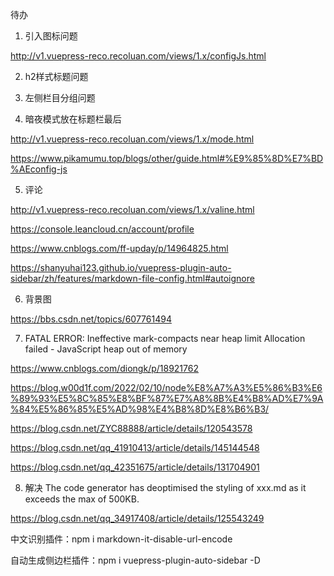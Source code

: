 

待办

1. 引入图标问题

http://v1.vuepress-reco.recoluan.com/views/1.x/configJs.html

2. h2样式标题问题

3. 左侧栏目分组问题

4. 暗夜模式放在标题栏最后

http://v1.vuepress-reco.recoluan.com/views/1.x/mode.html

https://www.pikamumu.top/blogs/other/guide.html#%E9%85%8D%E7%BD%AEconfig-js

5. 评论

http://v1.vuepress-reco.recoluan.com/views/1.x/valine.html

https://console.leancloud.cn/account/profile

https://www.cnblogs.com/ff-upday/p/14964825.html

https://shanyuhai123.github.io/vuepress-plugin-auto-sidebar/zh/features/markdown-file-config.html#autoignore

6. 背景图

https://bbs.csdn.net/topics/607761494

7. FATAL ERROR: Ineffective mark-compacts near heap limit Allocation failed - JavaScript heap out of memory

https://www.cnblogs.com/diongk/p/18921762

https://blog.w00d1f.com/2022/02/10/node%E8%A7%A3%E5%86%B3%E6%89%93%E5%8C%85%E8%BF%87%E7%A8%8B%E4%B8%AD%E7%9A%84%E5%86%85%E5%AD%98%E4%B8%8D%E8%B6%B3/

https://blog.csdn.net/ZYC88888/article/details/120543578

https://blog.csdn.net/qq_41910413/article/details/145144548

https://blog.csdn.net/qq_42351675/article/details/131704901

8. 解决 The code generator has deoptimised the styling of xxx.md as it exceeds the max of 500KB.

https://blog.csdn.net/qq_34917408/article/details/125543249


中文识别插件：npm i markdown-it-disable-url-encode

自动生成侧边栏插件：npm i vuepress-plugin-auto-sidebar -D